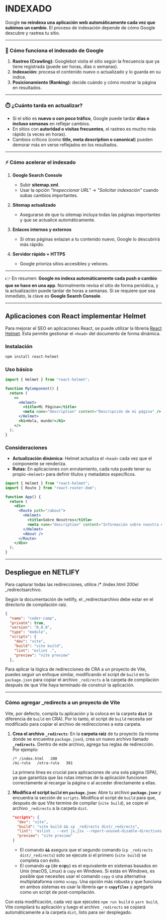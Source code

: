 # INDEXADO

Google **no reindexa una aplicación web automáticamente cada vez que subimos un cambio**. El proceso de indexación depende de cómo Google descubre y rastrea tu sitio.

---

### 🔎 Cómo funciona el indexado de Google

1. **Rastreo (Crawling):** Googlebot visita el sitio según la frecuencia que ya tiene registrada (puede ser horas, días o semanas).
2. **Indexación:** procesa el contenido nuevo o actualizado y lo guarda en su índice.
3. **Posicionamiento (Ranking):** decide cuándo y cómo mostrar la página en resultados.

---

### ⏱️ ¿Cuánto tarda en actualizar?

- Si el sitio es **nuevo o con poco tráfico**, Google puede tardar **días o incluso semanas** en reflejar cambios.
- En sitios con **autoridad o visitas frecuentes**, el rastreo es mucho más rápido (a veces en horas).
- Cambios críticos (como **title, meta description o canonical**) pueden demorar más en verse reflejados en los resultados.

---

### ⚡ Cómo acelerar el indexado

1. **Google Search Console**

   - Subir **sitemap.xml**.
   - Usar la opción _"Inspeccionar URL"_ → _"Solicitar indexación"_ cuando subas cambios importantes.

2. **Sitemap actualizado**

   - Asegurarse de que tu sitemap incluya todas las páginas importantes y que se actualice automáticamente.

3. **Enlaces internos y externos**

   - Si otras páginas enlazan a tu contenido nuevo, Google lo descubrirá más rápido.

4. **Servidor rápido + HTTPS**

   - Google prioriza sitios accesibles y veloces.

---

👉 En resumen: **Google no indexa automáticamente cada push o cambio que se hace en una app**. Normalmente revisa el sitio de forma periódica, y la actualización puede tardar de horas a semanas.
Si se requiere que sea inmediato, la clave es **Google Search Console**.


---

## Aplicaciones con React implementar Helmet

Para mejorar el SEO en aplicaciones React, se puede utilizar la librería [React Helmet](https://github.com/nfl/react-helmet). Esta permite gestionar el `<head>` del documento de forma dinámica.

### Instalación

```bash
npm install react-helmet
```

### Uso básico

```jsx
import { Helmet } from "react-helmet";

function MyComponent() {
  return (
    <>
      <Helmet>
        <title>Mi Página</title>
        <meta name="description" content="Descripción de mi página" />
      </Helmet>
      <h1>Hola, mundo!</h1>
    </>
  );
}
```

### Consideraciones

- **Actualización dinámica:** Helmet actualiza el `<head>` cada vez que el componente se renderiza.
- **Rutas:** En aplicaciones con enrutamiento, cada ruta puede tener su propio `<Helmet>` para definir títulos y metadatos específicos.

```jsx
import { Helmet } from "react-helmet";
import { Route } from "react-router-dom";

function App() {
  return (
    <div>
      <Route path="/about">
        <Helmet>
          <title>Sobre Nosotros</title>
          <meta name="description" content="Información sobre nuestra empresa" />
        </Helmet>
        <About />
      </Route>
    </div>
  );
}
```


---

## Despliegue en NETLIFY

Para capturar todas las redirecciones, utilice /*  /index.html   200el _redirectsarchivo.

Según la documentación de netlify, el _redirectsarchivo debe estar en el directorio de compilación raíz.

```json
{
  "name": "coder-camp",
  "private": true,
  "version": "0.0.0",
  "type": "module",
  "scripts": {
    "dev": "vite",
    "build": "vite build",
    "lint": "eslint .",
    "preview": "vite preview"
  },
```


Para aplicar la lógica de redirecciones de CRA a un proyecto de Vite, puedes seguir un enfoque similar, modificando el script de `build` en tu `package.json` para copiar el archivo `_redirects` a la carpeta de compilación después de que Vite haya terminado de construir la aplicación.

-----

### **Cómo agregar \_redirects a un proyecto de Vite**

Vite, por defecto, compila tu aplicación y la coloca en la carpeta **`dist`** (a diferencia de `build` en CRA). Por lo tanto, el script de `build` necesita ser modificado para copiar el archivo de redirecciones a esta carpeta.

1.  **Crea el archivo `_redirects`**:
    En la **carpeta raíz** de tu proyecto (la misma donde se encuentra `package.json`), crea un nuevo archivo llamado **`_redirects`**. Dentro de este archivo, agrega tus reglas de redirección. Por ejemplo:

    ```
    /* /index.html   200
    /mi-ruta   /otra-ruta   301
    ```

    La primera línea es crucial para aplicaciones de una sola página (SPA), ya que garantiza que las rutas internas de la aplicación funcionen correctamente al recargar la página o al acceder directamente a ellas.

2.  **Modifica el script `build` en `package.json`**:
    Abre tu archivo **`package.json`** y encuentra la sección de `scripts`. Modifica el script de `build` para que, después de que Vite termine de compilar (`vite build`), se copie el archivo `_redirects` a la carpeta `dist`.

    ```json
    "scripts": {
      "dev": "vite",
      "build": "vite build && cp _redirects dist/_redirects",
      "lint": "eslint . --ext js,jsx --report-unused-disable-directives --max-warnings 0",
      "preview": "vite preview"
    }
    ```

      - El comando **`&&`** asegura que el segundo comando (`cp _redirects dist/_redirects`) solo se ejecute si el primero (`vite build`) se completa con éxito.
      - El comando **`cp`** (de **c**o**p**y) es el equivalente en sistemas basados en Unix (macOS, Linux) a `copy` en Windows. Si estás en Windows, es posible que necesites usar el comando `copy` o una alternativa multiplataforma como `xcopy`. Una opción más robusta y que funciona en ambos sistemas es usar la librería **`cpr`** o **`copyfiles`** y agregarla como un script de post-compilación.

Con esta modificación, cada vez que ejecutes `npm run build` o `yarn build`, Vite compilará tu aplicación y luego el archivo `_redirects` se copiará automáticamente a la carpeta `dist`, listo para ser desplegado.